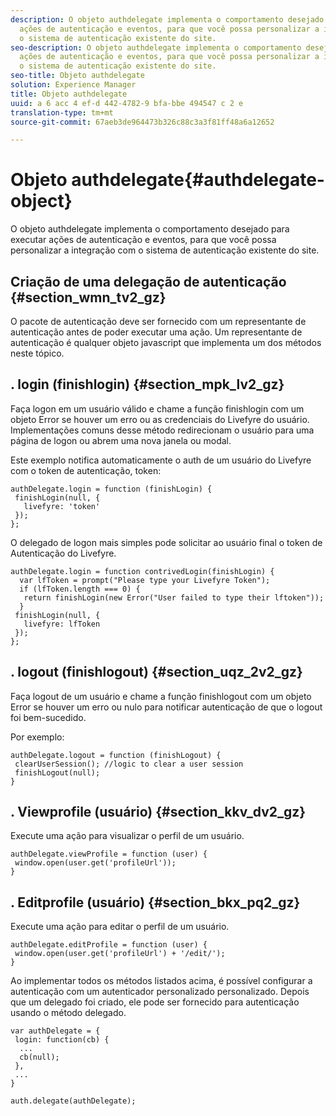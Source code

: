 ```yaml
---
description: O objeto authdelegate implementa o comportamento desejado para executar
  ações de autenticação e eventos, para que você possa personalizar a integração com
  o sistema de autenticação existente do site.
seo-description: O objeto authdelegate implementa o comportamento desejado para executar
  ações de autenticação e eventos, para que você possa personalizar a integração com
  o sistema de autenticação existente do site.
seo-title: Objeto authdelegate
solution: Experience Manager
title: Objeto authdelegate
uuid: a 6 acc 4 ef-d 442-4782-9 bfa-bbe 494547 c 2 e
translation-type: tm+mt
source-git-commit: 67aeb3de964473b326c88c3a3f81ff48a6a12652

---
```



# Objeto authdelegate{#authdelegate-object}

O objeto authdelegate implementa o comportamento desejado para executar ações de autenticação e eventos, para que você possa personalizar a integração com o sistema de autenticação existente do site.

## Criação de uma delegação de autenticação {#section_wmn_tv2_gz}

O pacote de autenticação deve ser fornecido com um representante de autenticação antes de poder executar uma ação. Um representante de autenticação é qualquer objeto javascript que implementa um dos métodos neste tópico.

## . login (finishlogin) {#section_mpk_lv2_gz}

Faça logon em um usuário válido e chame a função finishlogin com um objeto Error se houver um erro ou as credenciais do Livefyre do usuário. Implementações comuns desse método redirecionam o usuário para uma página de logon ou abrem uma nova janela ou modal.

Este exemplo notifica automaticamente o auth de um usuário do Livefyre com o token de autenticação, token:

```
authDelegate.login = function (finishLogin) { 
 finishLogin(null, { 
   livefyre: 'token' 
 }); 
};
```

O delegado de logon mais simples pode solicitar ao usuário final o token de Autenticação do Livefyre.

```
authDelegate.login = function contrivedLogin(finishLogin) { 
  var lfToken = prompt("Please type your Livefyre Token");  
  if (lfToken.length === 0) { 
   return finishLogin(new Error("User failed to type their lftoken")); 
  }  
 finishLogin(null, { 
   livefyre: lfToken 
 }); 
};
```

## . logout (finishlogout) {#section_uqz_2v2_gz}

Faça logout de um usuário e chame a função finishlogout com um objeto Error se houver um erro ou nulo para notificar autenticação de que o logout foi bem-sucedido.

Por exemplo:

```
authDelegate.logout = function (finishLogout) { 
 clearUserSession(); //logic to clear a user session  
 finishLogout(null); 
}
```

## . Viewprofile (usuário) {#section_kkv_dv2_gz}

Execute uma ação para visualizar o perfil de um usuário.

```
authDelegate.viewProfile = function (user) { 
 window.open(user.get('profileUrl')); 
}
```

## . Editprofile (usuário) {#section_bkx_pq2_gz}

Execute uma ação para editar o perfil de um usuário.

```
authDelegate.editProfile = function (user) { 
 window.open(user.get('profileUrl') + '/edit/'); 
}
```

Ao implementar todos os métodos listados acima, é possível configurar a autenticação com um autenticador personalizado personalizado. Depois que um delegado foi criado, ele pode ser fornecido para autenticação usando o método delegado.

```
var authDelegate = { 
 login: function(cb) { 
  ... 
  cb(null); 
 }, 
 ... 
} 
  
auth.delegate(authDelegate);
```

